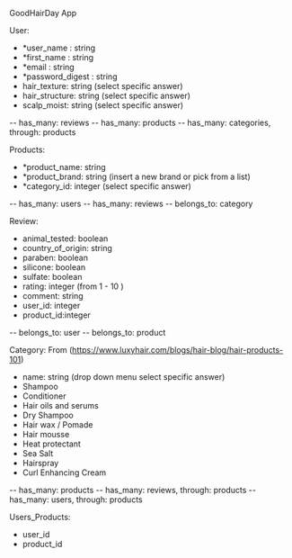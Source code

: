 GoodHairDay App

User:
- *user_name : string
- *first_name : string
- *email : string
- *password_digest : string
- hair_texture: string (select specific answer) 
- hair_structure: string (select specific answer)
- scalp_moist: string (select specific answer)

-- has_many: reviews
-- has_many: products
-- has_many: categories, through: products


Products:
- *product_name: string
- *product_brand: string (insert a new brand or pick from a list)
- *category_id: integer (select specific answer)

-- has_many: users
-- has_many: reviews
-- belongs_to: category

Review:
- animal_tested: boolean
- country_of_origin: string
- paraben: boolean
- silicone: boolean
- sulfate: boolean
- rating: integer (from 1 - 10 )
- comment: string
- user_id: integer
- product_id:integer

-- belongs_to: user
-- belongs_to: product

Category: From (https://www.luxyhair.com/blogs/hair-blog/hair-products-101)
- name: string (drop down menu select specific answer)
- Shampoo
- Conditioner
- Hair oils and serums
- Dry Shampoo
- Hair wax / Pomade
- Hair mousse
- Heat protectant
- Sea Salt
- Hairspray
- Curl Enhancing Cream

-- has_many: products
-- has_many: reviews, through: products
-- has_many: users, through: products

Users_Products:
- user_id
- product_id